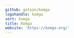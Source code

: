 ```yaml
---
github: gotson/komga
logohandle: komga
sort: komga
title: Komga
website: 'https://komga.org/'
---
```

